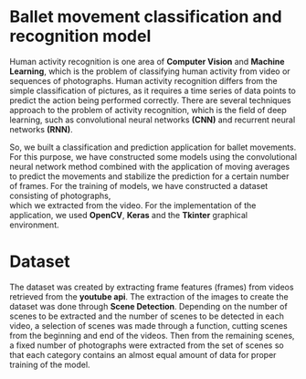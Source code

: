 # **Ballet movement classification and recognition model**

Human activity recognition is one area of **Computer Vision** and **Machine Learning**, 
which is the problem of classifying human activity from video or sequences of photographs. 
Human activity recognition differs from the simple classification of pictures, 
as it requires a time series of data points to predict the action being performed correctly. 
There are several techniques approach to the problem of activity recognition, 
which is the field of deep learning, such as convolutional neural networks **(CNN)** 
and recurrent neural networks **(RNN)**.

So, we built a classification and prediction application 
for ballet movements. For this purpose, we have constructed some models 
using the convolutional neural network method combined with 
the application of moving averages to predict the movements and 
stabilize the prediction for a certain number of frames. For the training of 
models, we have constructed a dataset consisting of photographs,  
which we extracted from the video.
For the implementation of the application, we used **OpenCV**, **Keras** and the
**Tkinter** graphical environment.


# **Dataset**
The dataset was created by extracting frame features (frames) from videos retrieved from the **youtube api**.
The extraction of the images to create the dataset was done through **Scene Detection**. 
Depending on the number of scenes to be extracted and the number of scenes to be detected in each video, 
a selection of scenes was made through a function, cutting scenes from the beginning and end of the videos. 
Then from the remaining scenes, a fixed number of photographs were extracted from the set of scenes 
so that each category contains an almost equal amount of data for 
proper training of the model. 
